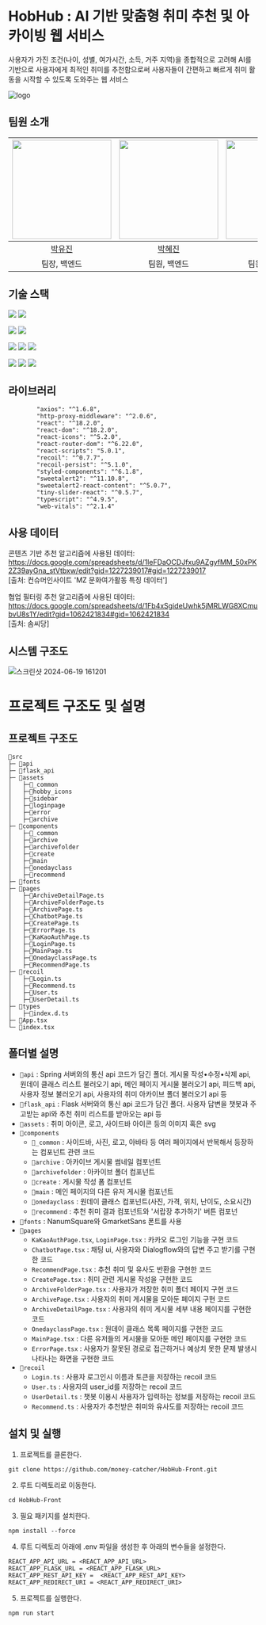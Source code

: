 # HobHub : AI 기반 맞춤형 취미 추천 및 아카이빙 웹 서비스
사용자가 가진 조건(나이, 성별, 여가시간, 소득, 거주 지역)을 종합적으로 고려해 AI를 기반으로 사용자에게 최적인 취미를 추천함으로써 사용자들이 간편하고 빠르게 취미 활동을 시작할 수 있도록 도와주는 웹 서비스

![logo](https://github.com/money-catcher/HobHub-Front/assets/109021332/3859f1d4-beb4-42fc-8081-9004cf2b0dd2)
## 팀원 소개
| <img src="https://avatars.githubusercontent.com/u/108976815?v=4" width="200px" /> | <img src="https://avatars.githubusercontent.com/u/104544503?v=4" width="200px" /> | <img src="https://avatars.githubusercontent.com/u/109021332?v=4" width="200px" />  |
| :------------------------------------------------------------------------------: | :-------------------------------------------------------------------------------: | :-------------------------------------------------------------------------------: |
|                      [박유진](https://github.com/jin171)                       |                        [박혜진](https://github.com/hyp00)                        |                     [최예빈](https://github.com/beenvyn)                      |       
|                   팀장, 백엔드                |                   팀원, 백엔드             |        팀원, 프론트엔드           |                  

##  기술 스택
<img src="https://img.shields.io/badge/Typescript-1572B6?style=flat-square&logo=Typescript&logoColor=white"> <img src="https://img.shields.io/badge/React-61DAFB?style=flatsquare&logo=React&logoColor=white"> 

<img src="https://img.shields.io/badge/axios-785AC3?style=flat-square&logo=axios&logoColor=white"> <img src="https://img.shields.io/badge/recoil-785AC3?style=flatsquare&logo=recoil&logoColor=white">

<img src="https://img.shields.io/badge/styled_components-DB7093?style=flat-square&logo=styled-components&logoColor=white"> <img src="https://img.shields.io/badge/npm-CB3837?style=flat-square&logo=npm&logoColor=white"> <img src="https://img.shields.io/badge/Prettier-F7B93E?style=flat-square&logo=Prettier&logoColor=white">

<img src="https://img.shields.io/badge/Figma-F24E1E?style=flat-square&logo=Figma&logoColor=white"/> <img src="https://img.shields.io/badge/GitHub-181717?style=flat-square&logo=GitHub&logoColor=white"/>
<img src="https://img.shields.io/badge/vercel-181717?style=flat-square&logo=vercel&logoColor=white"/>

##  라이브러리
`````
        "axios": "^1.6.8",
        "http-proxy-middleware": "^2.0.6",
        "react": "^18.2.0",
        "react-dom": "^18.2.0",
        "react-icons": "^5.2.0",
        "react-router-dom": "^6.22.0",
        "react-scripts": "5.0.1",
        "recoil": "^0.7.7",
        "recoil-persist": "^5.1.0",
        "styled-components": "^6.1.8",
        "sweetalert2": "^11.10.8",
        "sweetalert2-react-content": "^5.0.7",
        "tiny-slider-react": "^0.5.7",
        "typescript": "^4.9.5",
        "web-vitals": "^2.1.4"
``````
##  사용 데이터
콘텐츠 기반 추천 알고리즘에 사용된 데이터: <br>
https://docs.google.com/spreadsheets/d/1leFDaOCDJfxu9AZgyfMM_50xPK2Z39ayGna_stVtbxw/edit?gid=1227239017#gid=1227239017  <br>
[출처: 컨슈머인사이트 'MZ 문화여가활동 특징 데이터']

협업 필터링 추천 알고리즘에 사용된 데이터: <br>
https://docs.google.com/spreadsheets/d/1Fb4xSgideUwhk5jMRLWG8XCmubvU8s1Y/edit?gid=1062421834#gid=1062421834  <br>
[출처: 솜씨당]

## 시스템 구조도
![스크린샷 2024-06-19 161201](https://github.com/money-catcher/HobHub-Front/assets/109021332/3f23f71b-576f-47ce-9a90-a867300ece5c)

# 프로젝트 구조도 및 설명
## 프로젝트 구조도
````
🌟src
├─ 📂api
├─ 📂flask_api
├─ 📂assets
│   ├─📂_common
│   ├─📂hobby_icons
│   ├─📂sidebar
│   ├─📂loginpage
│   ├─📂error
│   ├─📂archive
├─ 📂components
│   ├─📂_common
│   ├─📂archive
│   ├─📂archivefolder
│   ├─📂create
│   ├─📂main
│   ├─📂onedayclass
│   ├─📂recommend
├─ 📂fonts
├─ 📂pages
│   ├─📄ArchiveDetailPage.ts
│   ├─📄ArchiveFolderPage.ts
│   ├─📄ArchivePage.ts
│   ├─📄ChatbotPage.ts
│   ├─📄CreatePage.ts
│   ├─📄ErrorPage.ts
│   ├─📄KaKaoAuthPage.ts
│   ├─📄LoginPage.ts
│   ├─📄MainPage.ts
│   ├─📄OnedayclassPage.ts
│   ├─📄RecommendPage.ts
├─ 📂recoil
│   ├─📄Login.ts
│   ├─📄Recommend.ts
│   ├─📄User.ts
│   ├─📄UserDetail.ts
├─ 📂types
│   ├─📄index.d.ts
├─ 📄App.tsx
└─ 📄index.tsx
````
## 폴더별 설명
- `📂api` : Spring 서버와의 통신 api 코드가 담긴 폴더. 게시물 작성•수정•삭제 api, 원데이 클래스 리스트 불러오기 api, 메인 페이지 게시물 불러오기 api, 피드백 api, 사용자 정보 불러오기 api, 사용자의 취미 아카이브 폴더 불러오기 api 등
- `📂flask_api` : Flask 서버와의 통신 api 코드가 담긴 폴더. 사용자 답변을 챗봇과 주고받는 api와 추천 취미 리스트를 받아오는 api 등
- `📂assets` : 취미 아이콘, 로고, 사이드바 아이콘 등의 이미지 혹은 svg
- `📂components`  <br>
    - `📂_common` : 사이드바, 사진, 로고, 아바타 등 여러 페이지에서 반복해서 등장하는 컴포넌트 관련 코드
    - `📂archive` : 아카이브 게시물 썸네일 컴포넌트
    - `📂archivefolder` : 아카이브 폴더 컴포넌트
    - `📂create` : 게시물 작성 폼 컴포넌트
    - `📂main` : 메인 페이지의 다른 유저 게시물 컴포넌트
    - `📂onedayclass` : 원데이 클래스 컴포넌트(사진, 가격, 위치, 난이도, 소요시간)
    - `📂recommend` : 추천 취미 결과 컴포넌트와 '서랍장 추가하기' 버튼 컴포넌
- `📂fonts` : NanumSquare와 GmarketSans 폰트를 사용
- `📂pages`
    - `KaKaoAuthPage.tsx`, `LoginPage.tsx` : 카카오 로그인 기능을 구현 코드
    - `ChatbotPage.tsx` : 채팅 ui, 사용자와 Dialogflow와의 답변 주고 받기를 구현한 코드
    - `RecommendPage.tsx` : 추천 취미 및 유사도 반환을 구현한 코드
    - `CreatePage.tsx` : 취미 관련 게시물 작성을 구현한 코드
    - `ArchiveFolderPage.tsx` : 사용자가 저장한 취미 폴더 페이지 구현 코드
    - `ArchivePage.tsx` : 사용자의 취미 게시물을 모아둔 페이지 구현 코드
    - `ArchiveDetailPage.tsx` : 사용자의 취미 게시물 세부 내용 페이지를 구현한 코드
    - `OnedayclassPage.tsx` : 원데이 클래스 목록 페이지를 구현한 코드 
    - `MainPage.tsx` : 다른 유저들의 게시물을 모아둔 메인 페이지를 구현한 코드
    - `ErrorPage.tsx` : 사용자가 잘못된 경로로 접근하거나 예상치 못한 문제 발생시 나타나는 화면을 구현한 코드
- `📂recoil`
    - `Login.ts` : 사용자 로그인시 이름과 토큰을 저장하는 recoil 코드
    - `User.ts` : 사용자의 user_id를 저장하는 recoil 코드
    - `UserDetail.ts` : 챗봇 이용시 사용자가 입력하는 정보를 저장하는 recoil 코드
    - `Recommend.ts` : 사용자가 추천받은 취미와 유사도를 저장하는 recoil 코드
      
## 설치 및 실행
1. 프로젝트를 클론한다.
```
git clone https://github.com/money-catcher/HobHub-Front.git
````
2. 루트 디렉토리로 이동한다.
````
cd HobHub-Front
````
3. 필요 패키지를 설치한다.
````
npm install --force
````
4. 루트 디렉토리 아래에 .env 파일을 생성한 후 아래의 변수들을 설정한다.
```
REACT_APP_API_URL = <REACT_APP_API_URL>
REACT_APP_FLASK_URL = <REACT_APP_FLASK_URL>
REACT_APP_REST_API_KEY =  <REACT_APP_REST_API_KEY>
REACT_APP_REDIRECT_URI = <REACT_APP_REDIRECT_URI>
```````
5. 프로젝트를 실행한다.
````
npm run start
````
